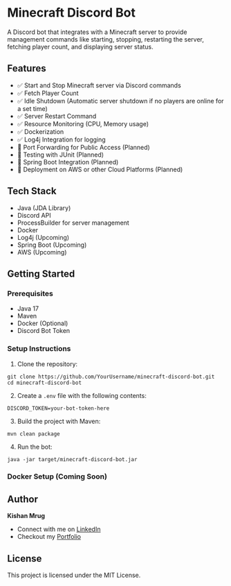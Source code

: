 # Minecraft Discord Bot

A Discord bot that integrates with a Minecraft server to provide management commands like starting, stopping, restarting the server, fetching player count, and displaying server status.

## Features

- ✅ Start and Stop Minecraft server via Discord commands
- ✅ Fetch Player Count
- ✅ Idle Shutdown (Automatic server shutdown if no players are online for a set time)
- ✅ Server Restart Command
- ✅ Resource Monitoring (CPU, Memory usage)
- ✅ Dockerization
- ✅ Log4j Integration for logging
- 🔄 Port Forwarding for Public Access (Planned)
- 🔄 Testing with JUnit (Planned)
- 🔄 Spring Boot Integration (Planned)
- 🔄 Deployment on AWS or other Cloud Platforms (Planned)

## Tech Stack

- Java (JDA Library)
- Discord API
- ProcessBuilder for server management
- Docker
- Log4j (Upcoming)
- Spring Boot (Upcoming)
- AWS (Upcoming)

## Getting Started

### Prerequisites
- Java 17
- Maven
- Docker (Optional)
- Discord Bot Token

### Setup Instructions
1. Clone the repository:
```
git clone https://github.com/YourUsername/minecraft-discord-bot.git
cd minecraft-discord-bot
```

2. Create a `.env` file with the following contents:
```
DISCORD_TOKEN=your-bot-token-here
```

3. Build the project with Maven:
```
mvn clean package
```

4. Run the bot:
```
java -jar target/minecraft-discord-bot.jar
```

### Docker Setup (Coming Soon) 

## Author
**Kishan Mrug**

- Connect with me on [LinkedIn](https://www.linkedin.com/in/kishan-mrug/)
- Checkout my [Portfolio](https://kishanmrug.dev/)

## License

This project is licensed under the MIT License.